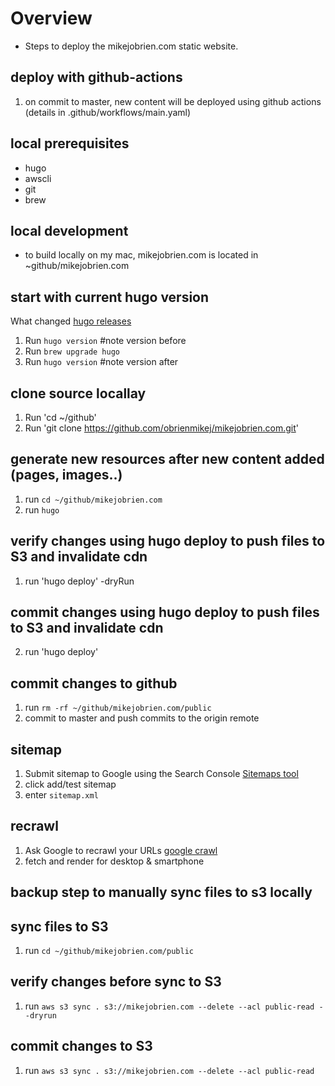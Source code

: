 # Overview
- Steps to deploy the mikejobrien.com static website.

## deploy with github-actions
1. on commit to master, new content will be deployed using github actions (details in .github/workflows/main.yaml)

## local prerequisites
- hugo
- awscli
- git
- brew

## local development
- to build locally on my mac, mikejobrien.com is located in ~github/mikejobrien.com

## start with current hugo version
What changed [hugo releases](https://github.com/gohugoio/hugo/releases)
1. Run `hugo version` #note version before
2. Run `brew upgrade hugo`
3. Run `hugo version` #note version after

## clone source locallay
1. Run 'cd ~/github'
1. Run 'git clone https://github.com/obrienmikej/mikejobrien.com.git'

## generate new resources after new content added (pages, images..)
1. run `cd ~/github/mikejobrien.com`
2. run `hugo`

## verify changes using hugo deploy to push files to S3 and invalidate cdn
1. run 'hugo deploy' -dryRun

## commit changes using hugo deploy to push files to S3 and invalidate cdn
2. run 'hugo deploy'

## commit changes to github
1. run `rm -rf ~/github/mikejobrien.com/public`
2. commit to master and push commits to the origin remote

## sitemap
1. Submit sitemap to Google using the Search Console [Sitemaps tool](https://search.google.com/search-console/sitemaps)
2. click add/test sitemap
3. enter `sitemap.xml`

## recrawl
1. Ask Google to recrawl your URLs [google crawl](https://search.google.com/search-console)
2. fetch and render for desktop & smartphone

## backup step to manually sync files to s3 locally

## sync files to S3
1. run `cd ~/github/mikejobrien.com/public`

## verify changes before sync to S3
1. run `aws s3 sync . s3://mikejobrien.com --delete --acl public-read --dryrun`

## commit changes to S3
1. run `aws s3 sync . s3://mikejobrien.com --delete --acl public-read`
